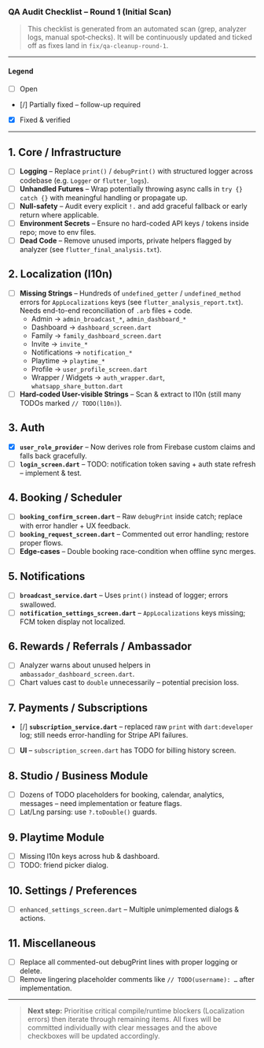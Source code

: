 ### QA Audit Checklist – Round 1 (Initial Scan)

> This checklist is generated from an automated scan (grep, analyzer logs, manual spot‐checks).
> It will be continuously updated and ticked off as fixes land in `fix/qa-cleanup-round-1`.

---

#### Legend
- [ ] Open
- [/] Partially fixed – follow-up required
- [x] Fixed & verified

---

## 1. Core / Infrastructure

- [ ] **Logging** – Replace `print()` / `debugPrint()` with structured logger across codebase (e.g. `Logger` or `flutter_logs`).
- [ ] **Unhandled Futures** – Wrap potentially throwing async calls in `try {} catch {}` with meaningful handling or propagate up.
- [ ] **Null-safety** – Audit every explicit `!.` and add graceful fallback or early return where applicable.
- [ ] **Environment Secrets** – Ensure no hard-coded API keys / tokens inside repo; move to env files.
- [ ] **Dead Code** – Remove unused imports, private helpers flagged by analyzer (see `flutter_final_analysis.txt`).

## 2. Localization (l10n)

- [ ] **Missing Strings** – Hundreds of `undefined_getter` / `undefined_method` errors for `AppLocalizations` keys (see `flutter_analysis_report.txt`).  Needs end-to-end reconciliation of `.arb` files + code.
    - Admin → `admin_broadcast_*`, `admin_dashboard_*`
    - Dashboard → `dashboard_screen.dart`
    - Family → `family_dashboard_screen.dart`
    - Invite → `invite_*`
    - Notifications → `notification_*`
    - Playtime → `playtime_*`
    - Profile → `user_profile_screen.dart`
    - Wrapper / Widgets → `auth_wrapper.dart`, `whatsapp_share_button.dart`
- [ ] **Hard-coded User-visible Strings** – Scan & extract to l10n (still many TODOs marked `// TODO(l10n)`).

## 3. Auth

- [x] **`user_role_provider`** – Now derives role from Firebase custom claims and falls back gracefully.
- [ ] **`login_screen.dart`** – TODO: notification token saving + auth state refresh – implement & test.

## 4. Booking / Scheduler

- [ ] **`booking_confirm_screen.dart`** – Raw `debugPrint` inside catch; replace with error handler + UX feedback.
- [ ] **`booking_request_screen.dart`** – Commented out error handling; restore proper flows.
- [ ] **Edge-cases** – Double booking race-condition when offline sync merges.

## 5. Notifications

- [ ] **`broadcast_service.dart`** – Uses `print()` instead of logger; errors swallowed.
- [ ] **`notification_settings_screen.dart`** – `AppLocalizations` keys missing; FCM token display not localized.

## 6. Rewards / Referrals / Ambassador

- [ ] Analyzer warns about unused helpers in `ambassador_dashboard_screen.dart`.
- [ ] Chart values cast to `double` unnecessarily – potential precision loss.

## 7. Payments / Subscriptions

- [/] **`subscription_service.dart`** – replaced raw `print` with `dart:developer` log; still needs error-handling for Stripe API failures.
- [ ] **UI** – `subscription_screen.dart` has TODO for billing history screen.

## 8. Studio / Business Module

- [ ] Dozens of TODO placeholders for booking, calendar, analytics, messages – need implementation or feature flags.
- [ ] Lat/Lng parsing: use `?.toDouble()` guards.

## 9. Playtime Module

- [ ] Missing l10n keys across hub & dashboard.
- [ ] TODO: friend picker dialog.

## 10. Settings / Preferences

- [ ] `enhanced_settings_screen.dart` – Multiple unimplemented dialogs & actions.

## 11. Miscellaneous

- [ ] Replace all commented-out debugPrint lines with proper logging or delete.
- [ ] Remove lingering placeholder comments like `// TODO(username): …` after implementation.

---

> **Next step:** Prioritise critical compile/runtime blockers (Localization errors) then iterate through remaining items.  All fixes will be committed individually with clear messages and the above checkboxes will be updated accordingly.